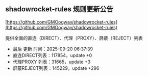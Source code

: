 ## shadowrocket-rules 规则更新公告

[https://github.com/GMOogway/shadowrocket-rules](https://github.com/GMOogway/shadowrocket-rules)

提供全面的直连（DIRECT）、代理（PROXY）、屏蔽（REJECT）列表
- 最后 更新 时间：2025-09-20 06:37:39
- 直连DIRECT列表：117854，update +0
- 代理PROXY 列表：31665，update +3
- 屏蔽REJECT列表：145229，update +296